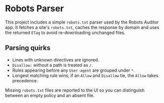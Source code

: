 # Robots Parser

This project includes a simple `robots.txt` parser used by the Robots Auditor app. It fetches a site's `robots.txt`, caches the response by domain and uses the returned `ETag` to avoid re-downloading unchanged files.

## Parsing quirks

* Lines with unknown directives are ignored.
* `Disallow:` without a path is treated as `/`.
* Rules appearing before any `User-agent` are grouped under `*`.
* Longest matching rule wins; if an `Allow` and `Disallow` tie, the `Allow` takes precedence.

Missing `robots.txt` files are reported to the UI so you can distinguish between an empty policy and an absent file.
